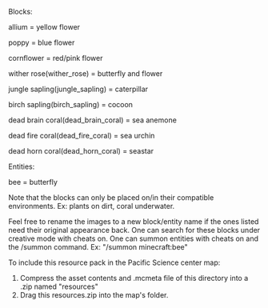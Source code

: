 Blocks:

allium = yellow flower

poppy = blue flower

cornflower = red/pink flower 

wither rose(wither_rose) = butterfly and flower

jungle sapling(jungle_sapling) = caterpillar

birch sapling(birch_sapling) = cocoon

dead brain coral(dead_brain_coral) = sea anemone

dead fire coral(dead_fire_coral) = sea urchin

dead horn coral(dead_horn_coral) = seastar 


Entities:

bee = butterfly

Note that the blocks can only be placed on/in their compatible environments. Ex: plants on dirt, coral underwater. 


Feel free to rename the images to a new block/entity name if the ones listed need their original appearance back. 
One can search for these blocks under creative mode with cheats on. 
One can summon entities with cheats on and the /summon command. Ex: "/summon minecraft:bee"

To include this resource pack in the Pacific Science center map:

1. Compress the asset contents and .mcmeta file of this directory into a .zip named "resources"
2. Drag this resources.zip into the map's folder. 

